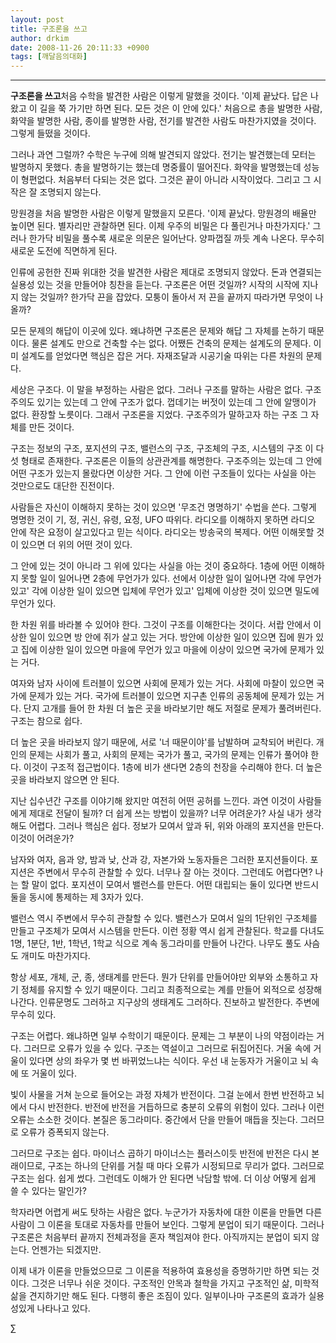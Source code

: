 ```yaml
---
layout: post
title: 구조론을 쓰고
author: drkim
date: 2008-11-26 20:11:33 +0900
tags: [깨달음의대화]
---
```

****

**구조론을 쓰고**처음 수학을 발견한 사람은 이렇게 말했을 것이다. '이제 끝났다. 답은 나왔고 이 길을 쭉 가기만 하면 된다. 모든 것은 이 안에 있다.' 처음으로 총을 발명한 사람, 화약을 발명한 사람, 종이를 발명한 사람, 전기를 발견한 사람도 마찬가지였을 것이다. 그렇게 들떴을 것이다. 

그러나 과연 그럴까? 수학은 누구에 의해 발견되지 않았다. 전기는 발견했는데 모터는 발명하지 못했다. 총을 발명하기는 했는데 명중률이 떨어진다. 화약을 발명했는데 성능이 형편없다. 처음부터 다되는 것은 없다. 그것은 끝이 아니라 시작이었다. 그리고 그 시작은 잘 조명되지 않는다. 

망원경을 처음 발명한 사람은 이렇게 말했을지 모른다. '이제 끝났다. 망원경의 배율만 높이면 된다. 별자리만 관찰하면 된다. 이제 우주의 비밀은 다 풀린거나 마찬가지다.' 그러나 한가닥 비밀을 풀수록 새로운 의문은 일어난다. 양파껍질 까듯 계속 나온다. 무수히 새로운 도전에 직면하게 된다.

인류에 공헌한 진짜 위대한 것을 발견한 사람은 제대로 조명되지 않았다. 돈과 연결되는 실용성 있는 것을 만들어야 칭찬을 듣는다. 구조론은 어떤 것일까? 시작의 시작에 지나지 않는 것일까? 한가닥 끈을 잡았다. 모퉁이 돌아서 저 끈을 끝까지 따라가면 무엇이 나올까? 

모든 문제의 해답이 이곳에 있다. 왜냐하면 구조론은 문제와 해답 그 자체를 논하기 때문이다. 물론 설계도 만으로 건축할 수는 없다. 어쨌든 건축의 문제는 설계도의 문제다. 이미 설계도를 얻었다면 핵심은 잡은 거다. 자재조달과 시공기술 따위는 다른 차원의 문제다. 

세상은 구조다. 이 말을 부정하는 사람은 없다. 그러나 구조를 말하는 사람은 없다. 구조주의도 있기는 있는데 그 안에 구조가 없다. 껍데기는 버젓이 있는데 그 안에 알맹이가 없다. 환장할 노릇이다. 그래서 구조론을 지었다. 구조주의가 말하고자 하는 구조 그 자체를 만든 것이다.

구조는 정보의 구조, 포지션의 구조, 밸런스의 구조, 구조체의 구조, 시스템의 구조 이 다섯 형태로 존재한다. 구조론은 이들의 상관관계를 해명한다. 구조주의는 있는데 그 안에 어떤 구조가 있는지 몰랐다면 이상한 거다. 그 안에 이런 구조들이 있다는 사실을 아는 것만으로도 대단한 진전이다.

사람들은 자신이 이해하지 못하는 것이 있으면 '무조건 명명하기' 수법을 쓴다. 그렇게 명명한 것이 기, 정, 귀신, 유령, 요정, UFO 따위다. 라디오를 이해하지 못하면 라디오 안에 작은 요정이 살고있다고 믿는 식이다. 라디오는 방송국의 복제다. 어떤 이해못할 것이 있으면 더 위의 어떤 것이 있다. 

그 안에 있는 것이 아니라 그 위에 있다는 사실을 아는 것이 중요하다. 1층에 어떤 이해하지 못할 일이 일어나면 2층에 무언가가 있다. 선에서 이상한 일이 일어나면 각에 무언가 있고' 각에 이상한 일이 있으면 입체에 무언가 있고' 입체에 이상한 것이 있으면 밀도에 무언가 있다.

한 차원 위를 바라볼 수 있어야 한다. 그것이 구조를 이해한다는 것이다. 서랍 안에서 이상한 일이 있으면 방 안에 쥐가 살고 있는 거다. 방안에 이상한 일이 있으면 집에 뭔가 있고 집에 이상한 일이 있으면 마을에 무언가 있고 마을에 이상이 있으면 국가에 문제가 있는 거다.

여자와 남자 사이에 트러블이 있으면 사회에 문제가 있는 거다. 사회에 마찰이 있으면 국가에 문제가 있는 거다. 국가에 트러블이 있으면 지구촌 인류의 공동체에 문제가 있는 거다. 단지 고개를 들어 한 차원 더 높은 곳을 바라보기만 해도 저절로 문제가 풀려버린다. 구조는 참으로 쉽다. 

더 높은 곳을 바라보지 않기 때문에, 서로 '너 때문이야'를 남발하며 교착되어 버린다. 개인의 문제는 사회가 풀고, 사회의 문제는 국가가 풀고, 국가의 문제는 인류가 풀어야 한다. 이것이 구조적 접근법이다. 1층에 비가 샌다면 2층의 천장을 수리해야 한다. 더 높은 곳을 바라보지 않으면 안 된다.

지난 십수년간 구조를 이야기해 왔지만 여전히 어떤 공허를 느낀다. 과연 이것이 사람들에게 제대로 전달이 될까? 더 쉽게 쓰는 방법이 있을까? 너무 어려운가? 사실 내가 생각해도 어렵다. 그러나 핵심은 쉽다. 정보가 모여서 앞과 뒤, 위와 아래의 포지션을 만든다. 이것이 어려운가? 

남자와 여자, 음과 양, 밤과 낮, 산과 강, 자본가와 노동자들은 그러한 포지션들이다. 포지션은 주변에서 무수히 관찰할 수 있다. 너무나 잘 아는 것이다. 그런데도 어렵다면? 나는 할 말이 없다. 포지션이 모여서 밸런스를 만든다. 어떤 대립되는 둘이 있다면 반드시 둘을 동시에 통제하는 제 3자가 있다.

밸런스 역시 주변에서 무수히 관찰할 수 있다. 밸런스가 모여서 일의 1단위인 구조체를 만들고 구조체가 모여서 시스템을 만든다. 이런 정황 역시 쉽게 관찰된다. 학교를 다녀도 1명, 1분단, 1반, 1학년, 1학교 식으로 계속 동그라미를 만들어 나간다. 나무도 풀도 사슴도 개미도 마찬가지다.

항상 세포, 개체, 군, 종, 생태계를 만든다. 뭔가 단위를 만들어야만 외부와 소통하고 자기 정체를 유지할 수 있기 때문이다. 그리고 최종적으로는 계를 만들어 외적으로 성장해 나간다. 인류문명도 그러하고 지구상의 생태계도 그러하다. 진보하고 발전한다. 주변에 무수히 있다.

구조는 어렵다. 왜냐하면 일부 수학이기 때문이다. 문제는 그 부분이 나의 약점이라는 거다. 그러므로 오류가 있을 수 있다. 구조는 역설이고 그러므로 뒤집어진다. 거울 속에 거울이 있다면 상의 좌우가 몇 번 바뀌었느냐는 식이다. 우선 내 눈동자가 거울이고 뇌 속에 또 거울이 있다.

빛이 사물을 거쳐 눈으로 들어오는 과정 자체가 반전이다. 그걸 눈에서 한번 반전하고 뇌에서 다시 반전한다. 반전에 반전을 거듭하므로 충분히 오류의 위험이 있다. 그러나 이런 오류는 소소한 것이다. 본질은 동그라미다. 중간에서 단을 만들어 매듭을 짓는다. 그러므로 오류가 증폭되지 않는다.

그러므로 구조는 쉽다. 마이너스 곱하기 마이너스는 플러스이듯 반전에 반전은 다시 본래이므로, 구조는 하나의 단위를 거칠 때 마다 오류가 시정되므로 무리가 없다. 그러므로 구조는 쉽다. 쉽게 썼다. 그런데도 이해가 안 된다면 낙담할 밖에. 더 이상 어떻게 쉽게 쓸 수 있다는 말인가?

학자라면 어렵게 써도 탓하는 사람은 없다. 누군가가 자동차에 대한 이론을 만들면 다른 사람이 그 이론을 토대로 자동차를 만들어 보인다. 그렇게 분업이 되기 때문이다. 그러나 구조론은 처음부터 끝까지 전체과정을 혼자 책임져야 한다. 아직까지는 분업이 되지 않는다. 언젠가는 되겠지만. 

이제 내가 이론을 만들었으므로 그 이론을 적용하여 효용성을 증명하기만 하면 되는 것이다. 그것은 너무나 쉬운 것이다. 구조적인 안목과 철학을 가지고 구조적인 삶, 미학적 삶을 견지하기만 해도 된다. 다행히 좋은 조짐이 있다. 일부이나마 구조론의 효과가 실용성있게 나타나고 있다. 



∑